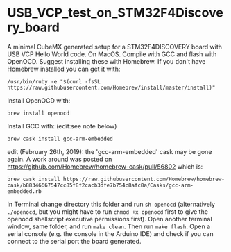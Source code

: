 # USB_VCP_test_on_STM32F4Discovery_board

A minimal CubeMX generated setup for a STM32F4DISCOVERY board with USB VCP Hello World code.
On MacOS.
Compile with GCC and flash with OpenOCD. Suggest installing these with Homebrew.
If you don't have Homebrew installed you can get it with:
```
/usr/bin/ruby -e "$(curl -fsSL https://raw.githubusercontent.com/Homebrew/install/master/install)"
```

Install OpenOCD with:
```
brew install openocd
```

Install GCC with: (edit:see note below)
```
brew cask install gcc-arm-embedded
```
edit (February 26th, 2019): the 'gcc-arm-embedded' cask may be gone again. A work around was posted on
https://github.com/Homebrew/homebrew-cask/pull/56802
which is:
```
brew cask install https://raw.githubusercontent.com/Homebrew/homebrew-cask/b88346667547cc85f8f2cacb3dfe7b754c8afc8a/Casks/gcc-arm-embedded.rb
```


In Terminal change directory this folder and run ``sh openocd`` (alternatively ``./openocd``, but you might have to run ``chmod +x openocd`` first to give the openocd shellscript executive permissions first).
Open another terminal window, same folder, and run ``make clean``. Then run ``make flash``.
Open a serial console (e.g. the console in the Arduino IDE) and check if you can connect to the serial port the board generated.
